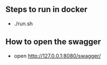 ## Steps to run in docker

- ./run.sh

## How to open the swagger

- open http://127.0.0.1:8080/swagger/
